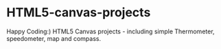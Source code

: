 HTML5-canvas-projects
=====================
Happy Coding:)
HTML5 Canvas projects - including simple Thermometer, speedometer, map and compass.
